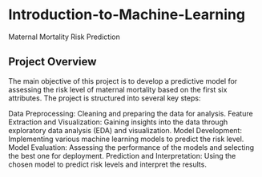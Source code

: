# Introduction-to-Machine-Learning
Maternal Mortality Risk Prediction


## Project Overview
The main objective of this project is to develop a predictive model for assessing the risk level of maternal mortality based on the first six attributes. The project is structured into several key steps:

Data Preprocessing: Cleaning and preparing the data for analysis.
Feature Extraction and Visualization: Gaining insights into the data through exploratory data analysis (EDA) and visualization.
Model Development: Implementing various machine learning models to predict the risk level.
Model Evaluation: Assessing the performance of the models and selecting the best one for deployment.
Prediction and Interpretation: Using the chosen model to predict risk levels and interpret the results.
